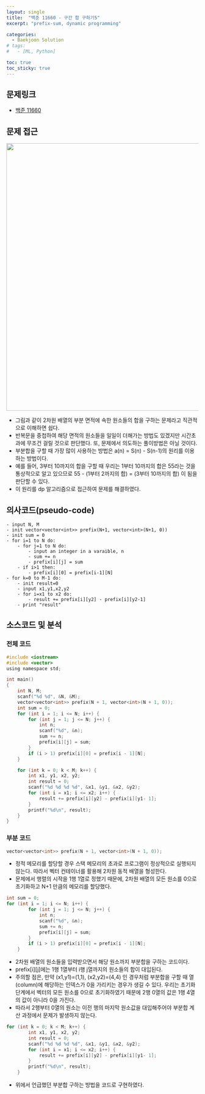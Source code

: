 ```yaml
---
layout: single
title:  "백준 11660 - 구간 합 구하기5"
excerpt: "prefix-sum, dynamic programming"

categories:
  - Baekjoon Solution
# tags:
#   - [ML, Python]

toc: true
toc_sticky: true
---
```


## 문제링크

- [백준 11660](https://www.acmicpc.net/problem/11660)

## 문제 접근

<img src="https://user-images.githubusercontent.com/59792046/125019066-3fd9be80-e0b1-11eb-87df-088e9c3d6d97.jpg" width=700>

- 그림과 같이 2차원 배열의 부분 면적에 속한 원소들의 합을 구하는 문제라고 직관적으로 이해하면 쉽다.
- 반복문을 중첩하여 해당 면적의 원소들을 일일이 더해가는 방법도 있겠지만 시간초과에 무조건 걸릴 것으로 판단했다. 또, 문제에서 의도하는 풀이방법은 아닐 것이다.
- 부분합을 구할 때 가장 많이 사용하는 방법은 a(n) = S(n) - S(n-1)의 원리를 이용하는 방법이다.
- 예를 들어, 3부터 10까지의 합을 구할 때 우리는 1부터 10까지의 합은 55라는 것을 통상적으로 알고 있으므로 55 - (1부터 2까지의 합) = (3부터 10까지의 합) 이 됨을 판단할 수 있다.
- 이 원리를 dp 알고리즘으로 접근하여 문제를 해결하였다.

## 의사코드(pseudo-code)

```
- input N, M
- init vector<vector<int>> prefix(N+1, vector<int>(N+1, 0))
- init sum = 0
- for i=1 to N do:
	- for j=1 to N do:
		- input an integer in a varaible, n
		- sum += n
		- prefix[i][j] = sum
	- if i>1 then:
		- prefix[i][0] = prefix[i-1][N]
- for k=0 to M-1 do:
	- init result=0
	- input x1,y1,x2,y2
	- for i=x1 to x2 do:
		- result += prefix[i][y2] - prefix[i][y2-1]
	- print "result"
```

## 소스코드 및 분석

### 전체 코드

```c
#include <iostream>
#include <vector>
using namespace std;

int main()
{
	int N, M;
	scanf("%d %d", &N, &M);
	vector<vector<int>> prefix(N + 1, vector<int>(N + 1, 0));
	int sum = 0;
	for (int i = 1; i <= N; i++) {
		for (int j = 1; j <= N; j++) {
			int n;
			scanf("%d", &n);
			sum += n;
			prefix[i][j] = sum;
		}
		if (i > 1) prefix[i][0] = prefix[i - 1][N];
	}

	for (int k = 0; k < M; k++) {
		int x1, y1, x2, y2;
		int result = 0;
		scanf("%d %d %d %d", &x1, &y1, &x2, &y2);
		for (int i = x1; i <= x2; i++) {
			result += prefix[i][y2] - prefix[i][y1- 1];
		}
		printf("%d\n", result);
	}
}
```

### 부분 코드

```c
vector<vector<int>> prefix(N + 1, vector<int>(N + 1, 0));
```

- 정적 메모리를 할당할 경우 스택 메모리의 초과로 프로그램이 정상적으로 실행되지 않는다. 따라서 벡터 컨테이너를 활용해 2차원 동적 배열을 형성한다.
- 문제에서 행렬의 시작을 1행 1열로 정했기 때문에, 2차원 배열의 모든 원소를 0으로 초기화하고 N+1 만큼의 메모리를 할당했다.

```c
int sum = 0;
for (int i = 1; i <= N; i++) {
		for (int j = 1; j <= N; j++) {
			int n;
			scanf("%d", &n);
			sum += n;
			prefix[i][j] = sum;
		}
		if (i > 1) prefix[i][0] = prefix[i - 1][N];
	}
```

- 2차원 배열의 원소들을 입력받으면서 해당 원소까지 부분합을 구하는 코드이다. 
- prefix[i][j]에는 1행 1열부터 i행 j열까지의 원소들의 합이 대입된다.
- 주의할 점은, 만약 (x1,y1)=(1,1), (x2,y2)=(4,4) 인 경우처럼 부분합을 구할 때 열(column)에 해당하는 인덱스가 0을 가리키는 경우가 생길 수 있다. 우리는 초기화 단계에서 벡터의 모든 원소를 0으로 초기화하였기 때문에 2행 0열의 값은 1행 4열의 값이 아니라 0을 가진다. 
- 따라서 2행부터 0열의 원소는 이전 행의 마지막 원소값을 대입해주어야 부분합 계산 과정에서 문제가 발생하지 않는다.

```c
for (int k = 0; k < M; k++) {
		int x1, y1, x2, y2;
		int result = 0;
		scanf("%d %d %d %d", &x1, &y1, &x2, &y2);
		for (int i = x1; i <= x2; i++) {
			result += prefix[i][y2] - prefix[i][y1- 1];
		}
		printf("%d\n", result);
	}
```

- 위에서 언급했던 부분합 구하는 방법을 코드로 구현하였다. 

